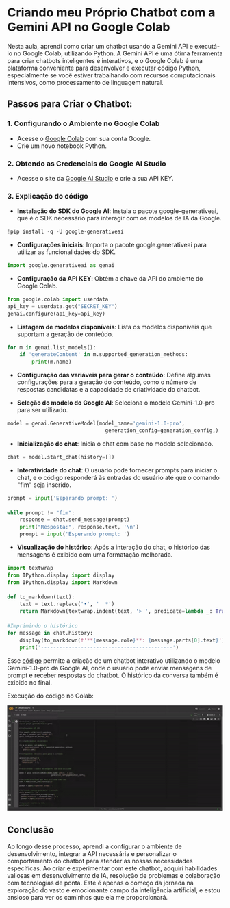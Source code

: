 # Criando meu Próprio Chatbot com a Gemini API no Google Colab

Nesta aula, aprendi como criar um chatbot usando a Gemini API e executá-lo no Google Colab, utilizando Python. A Gemini API é uma ótima ferramenta para criar chatbots inteligentes e interativos, e o Google Colab é uma plataforma conveniente para desenvolver e executar código Python, especialmente se você estiver trabalhando com recursos computacionais intensivos, como processamento de linguagem natural.

## Passos para Criar o Chatbot:

### 1. Configurando o Ambiente no Google Colab

- Acesse o [Google Colab](https://colab.research.google.com/) com sua conta Google.
- Crie um novo notebook Python.

### 2. Obtendo as Credenciais do Google AI Studio

- Acesse o site da [Google AI Studio](https://aistudio.google.com/) e crie a sua API KEY.

### 3. Explicação do código

- **Instalação do SDK do Google AI**: Instala o pacote google-generativeai, que é o SDK necessário para interagir com os modelos de IA da Google.

```python
!pip install -q -U google-generativeai
```

- **Configurações iniciais**: Importa o pacote google.generativeai para utilizar as funcionalidades do SDK.

```python
import google.generativeai as genai
```

- **Configuração da API KEY**: Obtém a chave da API do ambiente do Google Colab.

```python
from google.colab import userdata
api_key = userdata.get("SECRET_KEY")
genai.configure(api_key=api_key)
```

- **Listagem de modelos disponíveis**: Lista os modelos disponíveis que suportam a geração de conteúdo.

```python
for m in genai.list_models():
    if 'generateContent' in m.supported_generation_methods:
        print(m.name)
```

- **Configuração das variáveis para gerar o conteúdo**: Define algumas configurações para a geração do conteúdo, como o número de respostas candidatas e a capacidade de criatividade do chatbot.

- **Seleção do modelo do Google AI**: Seleciona o modelo Gemini-1.0-pro para ser utilizado.

```python
model = genai.GenerativeModel(model_name='gemini-1.0-pro', 
								generation_config=generation_config,)
```

- **Inicialização do chat**: Inicia o chat com base no modelo selecionado.

```python
chat = model.start_chat(history=[])
```

- **Interatividade do chat**: O usuário pode fornecer prompts para iniciar o chat, e o código responderá às entradas do usuário até que o comando "fim" seja inserido.

```python
prompt = input('Esperando prompt: ')

while prompt != "fim":
    response = chat.send_message(prompt)
    print("Resposta:", response.text, '\n')
    prompt = input('Esperando prompt: ')
```

- **Visualização do histórico**: Após a interação do chat, o histórico das mensagens é exibido com uma formatação melhorada.

```python
import textwrap
from IPython.display import display
from IPython.display import Markdown

def to_markdown(text):
    text = text.replace('•', '  *')
    return Markdown(textwrap.indent(text, '> ', predicate=lambda _: True))

#Imprimindo o histórico
for message in chat.history:
    display(to_markdown(f'**{message.role}**: {message.parts[0].text}'))
    print('-------------------------------------------')
```
Esse [código](Desafio.ipynb) permite a criação de um chatbot interativo utilizando o modelo Gemini-1.0-pro da Google AI, onde o usuário pode enviar mensagens de prompt e receber respostas do chatbot. O histórico da conversa também é exibido no final.

Execução do código no Colab:

![GIF Desafio](assets/Desafio.gif)

## Conclusão

Ao longo desse processo, aprendi a configurar o ambiente de desenvolvimento, integrar a API necessária e personalizar o comportamento do chatbot para atender às nossas necessidades específicas. Ao criar e experimentar com este chatbot, adquiri habilidades valiosas em desenvolvimento de IA, resolução de problemas e colaboração com tecnologias de ponta. Este é apenas o começo da jornada na exploração do vasto e emocionante campo da inteligência artificial, e estou ansioso para ver os caminhos que ela me proporcionará.



